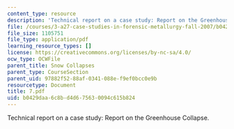```yaml
---
content_type: resource
description: 'Technical report on a case study: Report on the Greenhouse Collapse.'
file: /courses/3-a27-case-studies-in-forensic-metallurgy-fall-2007/b0429daa6c8bd4d675630094c615b824_7.pdf
file_size: 1105751
file_type: application/pdf
learning_resource_types: []
license: https://creativecommons.org/licenses/by-nc-sa/4.0/
ocw_type: OCWFile
parent_title: Snow Collapses
parent_type: CourseSection
parent_uid: 97882f52-88af-0341-088e-f9ef0bcc0e9b
resourcetype: Document
title: 7.pdf
uid: b0429daa-6c8b-d4d6-7563-0094c615b824
---
```

Technical report on a case study: Report on the Greenhouse Collapse.